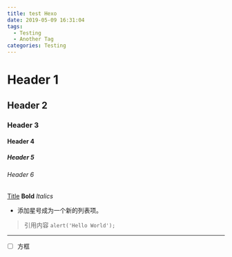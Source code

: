 ```yaml
---
title: test Hexo
date: 2019-05-09 16:31:04
tags:
  - Testing
  - Another Tag
categories: Testing
---
```

# Header 1
## Header 2
### Header 3
#### Header 4
##### Header 5
###### Header 6

[Title](URL)
**Bold**
*Italics*
* 添加星号成为一个新的列表项。
> 引用内容
 `alert('Hello World');`
--------
- [ ] 方框